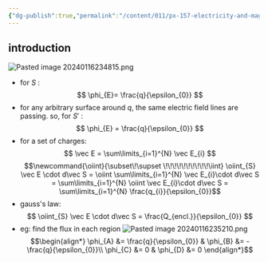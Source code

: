 ```yaml
---
{"dg-publish":true,"permalink":"/content/011/px-157-electricity-and-magnetism/px-157-b-electric-fields/i-field/px-157-b5a-gauss-s-law/","noteIcon":"1","created":"2024-10-01T18:27:10.068+01:00","updated":"2024-11-26T20:07:20.919+00:00"}
---
```


## introduction
![Pasted image 20240116234815.png](/img/user/pics/Pasted%20image%2020240116234815.png)
- for $S$ :
$$
\phi_{E}= \frac{q}{\epsilon_{0}}
$$
- for any arbitrary surface around $q$, the same electric field lines are passing. so, for $S'$ :
$$
\phi_{E} = \frac{q}{\epsilon_{0}}
$$
- for a set of charges:
$$
\vec E = \sum\limits_{i=1}^{N} \vec E_{i}
$$
$$\newcommand{\oiint}{\subset\!\supset \!\!\!\!\!\!\!\!\!\!\iint}
\oiint_{S} \vec E \cdot d\vec S = \oiint \sum\limits_{i=1}^{N} \vec E_{i}\cdot d\vec S = \sum\limits_{i=1}^{N} \oiint \vec E_{i}\cdot d\vec S = \sum\limits_{i=1}^{N} \frac{q_{i}}{\epsilon_{0}}$$
- gauss's law:
$$
\oiint_{S} \vec E \cdot d\vec S = \frac{Q_{encl.}}{\epsilon_{0}}
$$
- eg: find the flux in each region
	![Pasted image 20240116235210.png](/img/user/pics/Pasted%20image%2020240116235210.png)
	$$\begin{align*}
	\phi_{A} &= \frac{q}{\epsilon_{0}} &
	\phi_{B} &= -\frac{q}{\epsilon_{0}}\\
	\phi_{C} &= 0 &
	\phi_{D} &= 0
	\end{align*}$$
